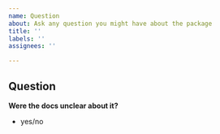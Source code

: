 ```yaml
---
name: Question
about: Ask any question you might have about the package
title: ''
labels: ''
assignees: ''

---
```


**Question**
- 

**Were the docs unclear about it?**
- yes/no
